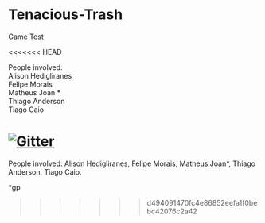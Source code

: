 # Tenacious-Trash
Game Test <br />

<<<<<<< HEAD
<br />

People involved: <br />
Alison Hedigliranes <br />
Felipe Morais <br />
Matheus Joan * <br />
Thiago Anderson <br />
Tiago Caio <br />

[![Gitter](https://badges.gitter.im/Join%20Chat.svg)](https://gitter.im/MatheusJoaan/Tenacious-Trash?utm_source=badge&utm_medium=badge&utm_campaign=pr-badge)
=======
People involved:
Alison Hedigliranes,
Felipe Morais,
Matheus Joan*,
Thiago Anderson,
Tiago Caio.

*gp
>>>>>>> d494091470fc4e86852eefa1f0bebc42076c2a42
